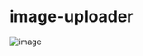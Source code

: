 # image-uploader

![image](https://github.com/user-attachments/assets/b494358b-0d35-4ba7-b4ba-13ae602b7ee0)
